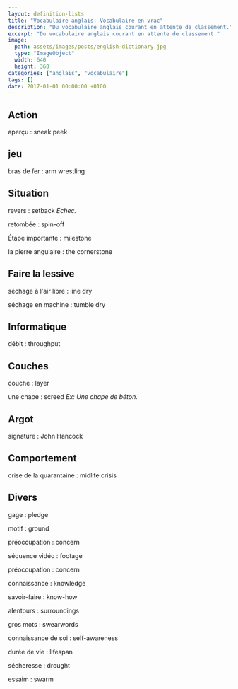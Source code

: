 ```yaml
---
layout: definition-lists
title: "Vocabulaire anglais: Vocabulaire en vrac"
description: "Du vocabulaire anglais courant en attente de classement."
excerpt: "Du vocabulaire anglais courant en attente de classement."
image:
  path: assets/images/posts/english-dictionary.jpg
  type: "ImageObject"
  width: 640
  height: 360
categories: ["anglais", "vocabulaire"]
tags: []
date: 2017-01-01 00:00:00 +0100
---
```


## Action

aperçu
: sneak peek


## jeu

bras de fer
: arm wrestling


## Situation

revers
: setback
*Échec.*

retombée
: spin-off

Étape importante
: milestone

la pierre angulaire
: the cornerstone


## Faire la lessive

séchage à l'air libre
: line dry

séchage en machine
: tumble dry


## Informatique

débit
: throughput


## Couches

couche
: layer

une chape
: screed
*Ex: Une chape de béton.*


## Argot

signature
: John Hancock


## Comportement

crise de la quarantaine
: midlife crisis


## Divers

gage
: pledge

motif
: ground

préoccupation
: concern

séquence vidéo
: footage

préoccupation
: concern

connaissance
: knowledge

savoir-faire
: know-how

alentours
: surroundings

gros mots
: swearwords

connaissance de soi
: self-awareness

durée de vie
: lifespan

sécheresse
: drought

essaim
: swarm
